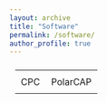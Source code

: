 ```yaml
---
layout: archive
title: "Software"
permalink: /software/
author_profile: true
---
```


<table>
<tr>
<td>
CPC
</td>
<td>
PolarCAP
</td>
</tr>
</table>

<style>
table, tr, td, th{
padding: 10px;
margin: auto;
border: none;
}
</style>
